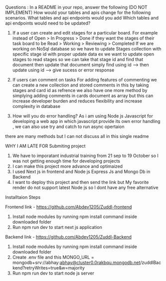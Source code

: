Questions :
In a README in your repo, answer the following (DO NOT IMPLEMENT)
How would your tables and apis change for the following scenarios. What tables and api endpoints would you add Which tables and api endpoints would need to be updated?

1. If a user can create and edit stages for a particular board. For example instead of Open > In Progress > Done if they want the stages of their task board to be Read > Working > Reviewing > Completed
If we are working on NoSql database so we have to update Stages collection with specific stage id with proper update data 
ex we want to update open stages to read stages so we can take that stage id and find that document  then update that document 
simply find using id --> then update using id --> give sucess or error response

2. If users can comment on tasks
For adding features of commenting we can create a new collection and stored comments in this by taking stages and card id as refrence 
we also have one more method by simplying adding comments in cards document as array but this can increase developer burden and reduces flexibility and increase complexity in database

3. How will you do error handling?
As i am using Node js Javascript for developing a web app in which javascript provide its own error handling , we can also use try and catch to run async opertaion 

there are many methods but I can not discuss all in this single readme 


WHY I AM LATE FOR Submiting project
1. We have to imporatant industrial training from 21 sep to 19 October so I was not getting enough time for developing projects
2. I can make this project more advance and optimaized 
3. I used Next js in frontend and Node js Express Js and Mongo Db in Backend 
4. I want to deploy this project and then send the link but My favorite render do not support latest Node js so I dont have any free alternative 

Installtaion Steps

Frontend link - https://github.com/Abdev1205/Zuddl-frontend
1. Install node modules by running npm install command inside downloaded folder
2. Run npm run dev to start next js application 

Backend link - https://github.com/Abdev1205/Zuddl-Backend
1. Install node modules by running npm install command inside downloaded folder
2. Create .env file and this MONGO_URL = mongodb+srv://abhay:abhay@cluster0.0rakbqu.mongodb.net/zuddlBackend?retryWrites=true&w=majority
3. Run npm run dev to start node js server
